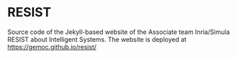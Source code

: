 # RESIST
Source code of the Jekyll-based website of the Associate team Inria/Simula RESIST about Intelligent Systems.
The website is deployed at https://gemoc.github.io/resist/
